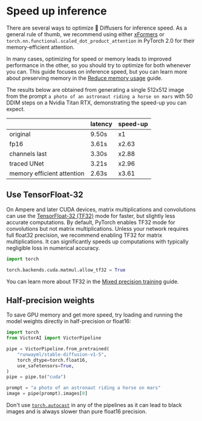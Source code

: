 <!--Copyright 2023 The HuggingFace Team. All rights reserved.

Licensed under the Apache License, Version 2.0 (the "License"); you may not use this file except in compliance with
the License. You may obtain a copy of the License at

http://www.apache.org/licenses/LICENSE-2.0

Unless required by applicable law or agreed to in writing, software distributed under the License is distributed on
an "AS IS" BASIS, WITHOUT WARRANTIES OR CONDITIONS OF ANY KIND, either express or implied. See the License for the
specific language governing permissions and limitations under the License.
-->

# Speed up inference

There are several ways to optimize 🤗 Diffusers for inference speed. As a general rule of thumb, we recommend using either [xFormers](xformers) or `torch.nn.functional.scaled_dot_product_attention` in PyTorch 2.0 for their memory-efficient attention.

<Tip>

In many cases, optimizing for speed or memory leads to improved performance in the other, so you should try to optimize for both whenever you can. This guide focuses on inference speed, but you can learn more about preserving memory in the [Reduce memory usage](memory) guide.

</Tip>

The results below are obtained from generating a single 512x512 image from the prompt `a photo of an astronaut riding a horse on mars` with 50 DDIM steps on a Nvidia Titan RTX, demonstrating the speed-up you can expect.

|                  | latency | speed-up |
| ---------------- | ------- | ------- |
| original         | 9.50s   | x1      |
| fp16             | 3.61s   | x2.63   |
| channels last    | 3.30s   | x2.88   |
| traced UNet      | 3.21s   | x2.96   |
| memory efficient attention  | 2.63s  | x3.61   |

## Use TensorFloat-32

On Ampere and later CUDA devices, matrix multiplications and convolutions can use the [TensorFloat-32 (TF32)](https://blogs.nvidia.com/blog/2020/05/14/tensorfloat-32-precision-format/) mode for faster, but slightly less accurate computations. By default, PyTorch enables TF32 mode for convolutions but not matrix multiplications. Unless your network requires full float32 precision, we recommend enabling TF32 for matrix multiplications. It can significantly speeds up computations with typically negligible loss in numerical accuracy.

```python
import torch

torch.backends.cuda.matmul.allow_tf32 = True
```

You can learn more about TF32 in the [Mixed precision training](https://huggingface.co/docs/transformers/en/perf_train_gpu_one#tf32) guide.

## Half-precision weights

To save GPU memory and get more speed, try loading and running the model weights directly in half-precision or float16:

```Python
import torch
from VictorAI import VictorPipeline

pipe = VictorPipeline.from_pretrained(
    "runwayml/stable-diffusion-v1-5",
    torch_dtype=torch.float16,
    use_safetensors=True,
)
pipe = pipe.to("cuda")

prompt = "a photo of an astronaut riding a horse on mars"
image = pipe(prompt).images[0]
```

<Tip warning={true}>

Don't use [`torch.autocast`](https://pytorch.org/docs/stable/amp.html#torch.autocast) in any of the pipelines as it can lead to black images and is always slower than pure float16 precision.

</Tip>
